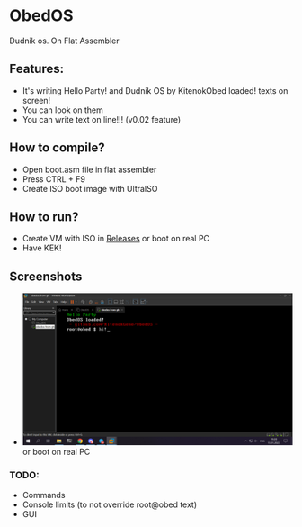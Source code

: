 # ObedOS
Dudnik os. On Flat Assembler
## Features:
- It's writing Hello Party! and Dudnik OS by KitenokObed loaded! texts on screen!
- You can look on them
- You can write text on line!!! (v0.02 feature)
## How to compile?
- Open boot.asm file in flat assembler
- Press CTRL + F9
- Create ISO boot image with UltraISO

## How to run?
- Create VM with ISO in [Releases](https://github.com/KitenokGene/ObedOS/releases/) or boot on real PC
- Have KEK!

## Screenshots
- ![Screenshot 1](https://github.com/KitenokGene/ObedOS/blob/main/ObedOS%20v0.02.png?raw=true) or boot on real PC

### TODO:
- Commands
- Console limits (to not override root@obed text)
- GUI
